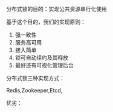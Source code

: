 分布式锁的目的：实现公共资源串行化使用

基于这个目的，我们的实现原则：

1. 强一致性
2. 服务高可用
3. 接入简单
4. 锁可自动续约及其释放
5. 最好还有可视化管理后台



分布式锁三种实现方式：

Redis,Zookeeper,Etcd,

优劣：